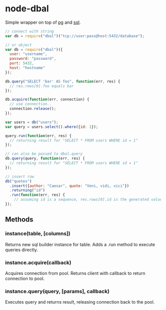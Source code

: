 # node-dbal

Simple wrapper on top of [pg](https://github.com/brianc/node-postgres) and [sql](https://github.com/brianc/node-sql).

```javascript
// connect with string
var db = require("dbal")("tcp://user:pass@host:5432/database");

// or object
var db = require("dbal")({
  user: "username",
  password: "password",
  port: 5432,
  host: "hostname"
});

db.query("SELECT 'bar' AS foo", function(err, res) {
  // res.rows[0].foo equals bar
});

db.acquire(function(err, connection) {
  // use connection..
  connection.release();
});

var users = db("users");
var query = users.select().where({id: 1});

query.run(function(err, res) {
  // returning result for "SELECT * FROM users WHERE id = 1"
});

// can also be passed to dbal.query
db.query(query, function(err, res) {
  // returning result for "SELECT * FROM users WHERE id = 1"
});

// insert row
db("quotes")
  .insert({author: "Caesar", quote: "Veni, vidi, vici"})
  .returning("id")
  .run(function(err, res) {
    // assuming id is a sequence, res.rows[0].id is the generated value
});

```

## Methods

### instance(table, [columns])
Returns new sql builder instance for table.
Adds a .run method to execute queries directly.

### instance.acquire(callback)
Acquires connection from pool. Returns client with callback to return connection to pool.

### instance.query(query, [params], callback)
Executes query and returns result, releasing connection back to the pool.
